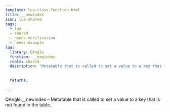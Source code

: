```yaml
---
template: lua-class-function.html
title: __newindex
icon: lua-shared
tags:
  - lua
  - shared
  - needs-verification
  - needs-example
lua:
  library: QAngle
  function: __newindex
  realm: shared
  description: "Metatable that is called to set a value to a key that is not found in the table."
  
  
  returns:
    
---
```


<div class="lua__search__keywords">
QAngle:__newindex &#x2013; Metatable that is called to set a value to a key that is not found in the table.
</div>
